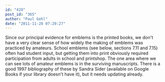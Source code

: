 ```yaml
---
id: "428"
post_id: "365"
author: "Paul Gehl"
date: "2011-11-28 07:20:27"
---
```

Since our principal evidence for emblems is the printed books, we don't have a very clear sense of how widely the making of emblems was practiced by amateurs. School emblems (see below, sections 7.11 and 7.15) often had student input, but getting them into print obviously required participation from adults in school and printshop. The one area where we can see lots of amateur emblems is in the surviving manuscripts. There is a good 1997 bibliography of these by Sandra Sider (available on Google Books if your library doesn't have it), but it needs updating already.
